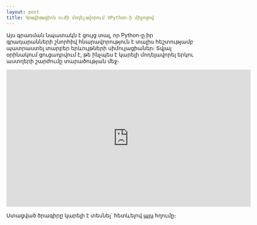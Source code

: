 ```yaml
---
layout: post
title: Գրավիտացիոն ուժի մոդելավորում VPython-ի միջոցով
---
```

Այս գրառման նպատակն է ցույց տալ, որ Python-ը իր գրադարանների շնորհիվ հնարավորություն է տալիս հեշտությամբ պատրաստել տարբեր երևույթների սիմուլացիաներ։ Տվյալ օրինակում ցուցադրվում է, թե ինչպես է կարելի մոդելավորել երկու աստղերի շարժումը տարածության մեջ։

<iframe width="640" height="360" src="https://www.youtube.com/embed/3EIK0R4qK2s" frameborder="0" allowfullscreen></iframe>

Ստացված ծրագիրը կարելի է տեսնել` հետևելով [այս](https://github.com/cs4hs-am/code-library/blob/master/orbit.py) հղումը։